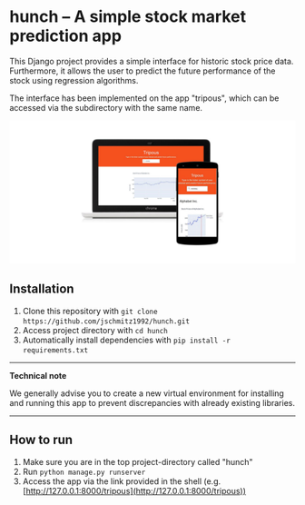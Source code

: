 # hunch – A simple stock market prediction app
This Django project provides a simple interface for historic stock price data. Furthermore, it allows the user to predict the future performance of the stock using regression algorithms.

The interface has been implemented on the app "tripous", which can be accessed via the subdirectory with the same name. 

![Screenshot of the prediction app](https://github.com/jschmitz1992/hunch/blob/main/tripous-social-screenshot.jpg?raw=true)

## Installation
1. Clone this repository with `git clone https://github.com/jschmitz1992/hunch.git`
2. Access project directory with `cd hunch` 
3. Automatically install dependencies with `pip install -r requirements.txt` 

---
**Technical note**

We generally advise you to create a new virtual  environment for installing and running this app to prevent discrepancies with already existing libraries.

---


## How to run
1. Make sure you are in the top project-directory called "hunch"
2. Run `python manage.py runserver`
3. Access the app via the link provided in the shell (e.g. [http://127.0.0.1:8000/tripous](http://127.0.0.1:8000/tripous))